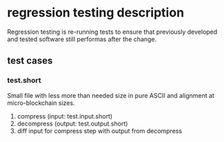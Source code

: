 # regression testing description

Regression testing is re-running tests to ensure that previously developed and tested software still performas after the change.

## test cases

### test.short

Small file with less more than needed size in pure ASCII and alignment at micro-blockchain sizes.

1. compress (input: test.input.short)
2. decompress (output: test.output.short)
3. diff input for compress step with output from decompress


                    

